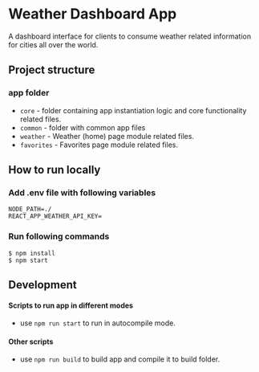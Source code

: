 # Weather Dashboard App
A dashboard interface for clients to consume weather related information for cities all over the world. 

## Project structure
### app folder
- `core` - folder containing app instantiation logic and core functionality related files.
- `common` - folder with common app files
- `weather` - Weather (home) page module related files.
- `favorites` - Favorites page module related files.
## How to run locally
### Add .env file with following variables

```
NODE_PATH=./
REACT_APP_WEATHER_API_KEY=
```

### Run following commands

```
$ npm install
$ npm start
```
## Development

#### Scripts to run app in different modes
- use `npm run start` to run in autocompile mode.

#### Other scripts
- use `npm run build` to build app and compile it to build folder.
